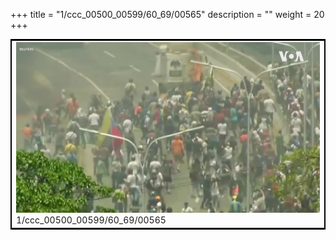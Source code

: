 +++
title = "1/ccc_00500_00599/60_69/00565"
description = ""
weight = 20
+++

<table style="border:2px solid black;max-width:800px;max-height:800px;" 
><tr><td>
<img class="center-fit-jpg"
src="/jpg_/aaa_20190430_NxaOmWaI8sI_00564.jpg">
1/ccc_00500_00599/60_69/00565
</img></td></tr></table>
